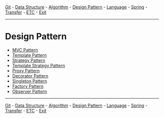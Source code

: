 [Git](../a__git/README.md) - [Data Structure](../b__data-structure/README.md) - [Algorithm](../c__algorithm/README.md) - [Design Pattern](../d__design-pattern/README.md) - [Language](../e__language/README.md) - [Spring](../f__spring/README.md) - [Transfer](../x__transfer/README.md) - [ETC](../z__etc/README.md)  - [Exit](../README.md)

---

# Design Pattern
- [MVC Pattern](./a__mvc-pattern/README.md)
- [Template Pattern](./b__template-pattern/README.md)
- [Strategy Pattern](c__strategy-pattern/README.md)
- [Template Strategy Pattern](d__template-callback-pattern/README.md)
- [Proxy Pattern]()
- [Decorator Pattern]()
- [Singleton Pattern]()
- [Factory Pattern]()
- [Observer Pattern]()

---

[Git](../a__git/README.md) - [Data Structure](../b__data-structure/README.md) - [Algorithm](../c__algorithm/README.md) - [Design Pattern](../d__design-pattern/README.md) - [Language](../e__language/README.md) - [Spring](../f__spring/README.md) - [Transfer](../x__transfer/README.md) - [ETC](../z__etc/README.md)  - [Exit](../README.md)
